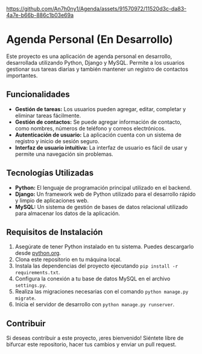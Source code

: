 
https://github.com/An7h0ny1/Agenda/assets/91570972/11520d3c-da83-4a7e-b66b-886c1b03e69a

# Agenda Personal (En Desarrollo)

Este proyecto es una aplicación de agenda personal en desarrollo, desarrollada utilizando Python, Django y MySQL. Permite a los usuarios gestionar sus tareas diarias y también mantener un registro de contactos importantes.

## Funcionalidades

- **Gestión de tareas:** Los usuarios pueden agregar, editar, completar y eliminar tareas fácilmente.
- **Gestión de contactos:** Se puede agregar información de contacto, como nombres, números de teléfono y correos electrónicos.
- **Autenticación de usuario:** La aplicación cuenta con un sistema de registro y inicio de sesión seguro.
- **Interfaz de usuario intuitiva:** La interfaz de usuario es fácil de usar y permite una navegación sin problemas.

## Tecnologías Utilizadas

- **Python:** El lenguaje de programación principal utilizado en el backend.
- **Django:** Un framework web de Python utilizado para el desarrollo rápido y limpio de aplicaciones web.
- **MySQL:** Un sistema de gestión de bases de datos relacional utilizado para almacenar los datos de la aplicación.

## Requisitos de Instalación

1. Asegúrate de tener Python instalado en tu sistema. Puedes descargarlo desde [python.org](https://www.python.org/).
2. Clona este repositorio en tu máquina local.
3. Instala las dependencias del proyecto ejecutando `pip install -r requirements.txt`.
4. Configura la conexión a tu base de datos MySQL en el archivo `settings.py`.
5. Realiza las migraciones necesarias con el comando `python manage.py migrate`.
6. Inicia el servidor de desarrollo con `python manage.py runserver`.

## Contribuir

Si deseas contribuir a este proyecto, ¡eres bienvenido! Siéntete libre de bifurcar este repositorio, hacer tus cambios y enviar un pull request.
